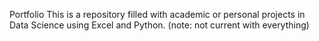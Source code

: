 Portfolio
This is a repository filled with academic or personal projects in Data Science using Excel and Python.
(note: not current with everything)
